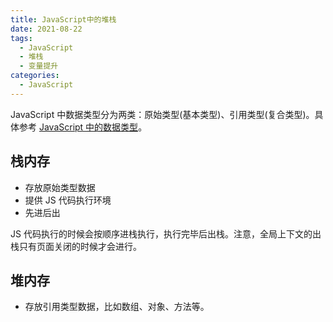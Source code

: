 ```yaml
---
title: JavaScript中的堆栈
date: 2021-08-22
tags:
  - JavaScript
  - 堆栈
  - 变量提升
categories:
  - JavaScript
---
```


JavaScript 中数据类型分为两类：原始类型(基本类型)、引用类型(复合类型)。具体参考 [JavaScript 中的数据类型](/blogs/javascript/data-type.html)。

## 栈内存

- 存放原始类型数据
- 提供 JS 代码执行环境
- 先进后出

JS 代码执行的时候会按顺序进栈执行，执行完毕后出栈。注意，全局上下文的出栈只有页面关闭的时候才会进行。

## 堆内存

- 存放引用类型数据，比如数组、对象、方法等。
